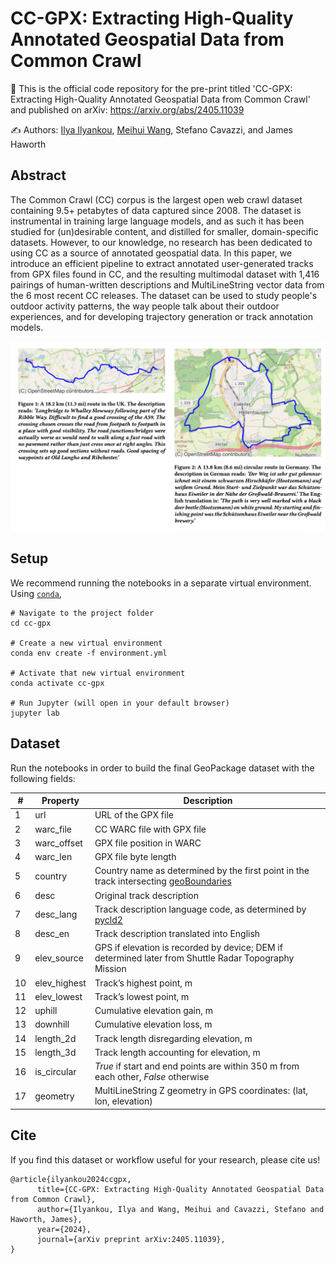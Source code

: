 # CC-GPX: Extracting High-Quality Annotated Geospatial Data from Common Crawl 

📄 This is the official code repository for the pre-print titled 'CC-GPX: Extracting High-Quality Annotated Geospatial Data from Common Crawl' and published on arXiv: https://arxiv.org/abs/2405.11039

✍️ Authors: [Ilya Ilyankou](https://ilyankou.com), [Meihui Wang](https://github.com/Ceciliawangwang), Stefano Cavazzi, and James Haworth

## Abstract
The Common Crawl (CC) corpus is the largest open web crawl
dataset containing 9.5+ petabytes of data captured since 2008. The
dataset is instrumental in training large language models, and as
such it has been studied for (un)desirable content, and distilled for
smaller, domain-specific datasets. However, to our knowledge, no
research has been dedicated to using CC as a source of annotated
geospatial data. In this paper, we introduce an efficient pipeline
to extract annotated user-generated tracks from GPX files found
in CC, and the resulting multimodal dataset with 1,416 pairings
of human-written descriptions and MultiLineString vector data
from the 6 most recent CC releases. The dataset can be used to
study people's outdoor activity patterns, the way people talk about
their outdoor experiences, and for developing trajectory generation
or track annotation models.

![Example routes with descriptions from the paper](./other/figures.png)

## Setup

We recommend running the notebooks in a separate virtual environment. Using [`conda`](https://docs.conda.io/projects/conda/en/stable/user-guide/install/index.html),

```shell
# Navigate to the project folder
cd cc-gpx

# Create a new virtual environment
conda env create -f environment.yml

# Activate that new virtual environment
conda activate cc-gpx

# Run Jupyter (will open in your default browser)
jupyter lab
```

## Dataset

Run the notebooks in order to build the final GeoPackage dataset with the following fields:

|#|Property|Description|
|--|--|--|
1 | url | URL of the GPX file
2 | warc_file | CC WARC file with GPX file
3 | warc_offset | GPX file position in WARC
4 | warc_len | GPX file byte length
5 | country | Country name as determined by the first point in the track intersecting [geoBoundaries](https://www.geoboundaries.org/)
6 | desc | Original track description
7 | desc_lang | Track description language code, as determined by [pycld2](https://github.com/aboSamoor/pycld2)
8 | desc_en | Track description translated into English
9 | elev_source | GPS if elevation is recorded by device; DEM if determined later from Shuttle Radar Topography Mission
10 | elev_highest | Track’s highest point, m
11 | elev_lowest | Track’s lowest point, m
12 | uphill | Cumulative elevation gain, m
13 | downhill | Cumulative elevation loss, m
14 | length_2d | Track length disregarding elevation, m
15 | length_3d | Track length accounting for elevation, m
16 | is_circular | *True* if start and end points are within 350 m from each other, *False* otherwise
17 | geometry | MultiLineString Z geometry in GPS coordinates: (lat, lon, elevation)


## Cite

If you find this dataset or workflow useful for your research, please cite us!
```
@article{ilyankou2024ccgpx,
      title={CC-GPX: Extracting High-Quality Annotated Geospatial Data from Common Crawl}, 
      author={Ilyankou, Ilya and Wang, Meihui and Cavazzi, Stefano and Haworth, James},
      year={2024},
      journal={arXiv preprint arXiv:2405.11039},
}
```
